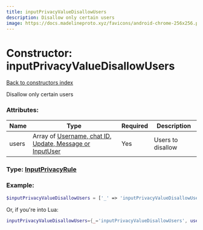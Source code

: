 ```yaml
---
title: inputPrivacyValueDisallowUsers
description: Disallow only certain users
image: https://docs.madelineproto.xyz/favicons/android-chrome-256x256.png
---
```

# Constructor: inputPrivacyValueDisallowUsers  
[Back to constructors index](index.md)



Disallow only certain users

### Attributes:

| Name     |    Type       | Required | Description |
|----------|---------------|----------|-------------|
|users|Array of [Username, chat ID, Update, Message or InputUser](../types/InputUser.md) | Yes|Users to disallow|



### Type: [InputPrivacyRule](../types/InputPrivacyRule.md)


### Example:

```php
$inputPrivacyValueDisallowUsers = ['_' => 'inputPrivacyValueDisallowUsers', 'users' => [InputUser, InputUser]];
```  


Or, if you're into Lua:

```lua
inputPrivacyValueDisallowUsers={_='inputPrivacyValueDisallowUsers', users={InputUser}}

```


